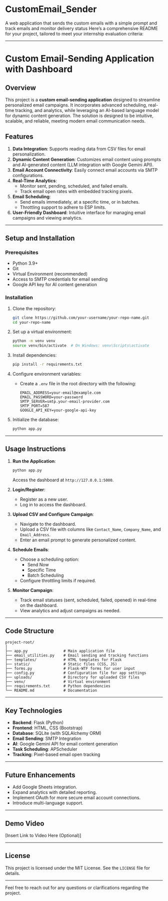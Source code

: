 # CustomEmail_Sender
A web application that sends the custom emails with a simple prompt and track emails and monitor delivery status
Here’s a comprehensive README for your project, tailored to meet your internship evaluation criteria:

---

# Custom Email-Sending Application with Dashboard

## Overview
This project is a **custom email-sending application** designed to streamline personalized email campaigns. It incorporates advanced scheduling, real-time tracking, and analytics, while leveraging an AI-based language model for dynamic content generation. The solution is designed to be intuitive, scalable, and reliable, meeting modern email communication needs.

## Features
1. **Data Integration**: Supports reading data from CSV files for email personalization.
2. **Dynamic Content Generation**: Customizes email content using prompts and AI-generated content (LLM integration with Google Gemini API).
3. **Email Account Connectivity**: Easily connect email accounts via SMTP configurations.
4. **Real-Time Analytics**:
   - Monitor sent, pending, scheduled, and failed emails.
   - Track email open rates with embedded tracking pixels.
5. **Email Scheduling**:
   - Send emails immediately, at a specific time, or in batches.
   - Throttling support to adhere to ESP limits.
6. **User-Friendly Dashboard**: Intuitive interface for managing email campaigns and viewing analytics.

---

## Setup and Installation

### Prerequisites
- Python 3.9+
- Git
- Virtual Environment (recommended)
- Access to SMTP credentials for email sending
- Google API key for AI content generation

### Installation
1. Clone the repository:
   ```bash
   git clone https://github.com/your-username/your-repo-name.git
   cd your-repo-name
   ```

2. Set up a virtual environment:
   ```bash
   python -m venv venv
   source venv/bin/activate  # On Windows: venv\Scripts\activate
   ```

3. Install dependencies:
   ```bash
   pip install -r requirements.txt
   ```

4. Configure environment variables:
   - Create a `.env` file in the root directory with the following:
     ```
     EMAIL_ADDRESS=your-email@example.com
     EMAIL_PASSWORD=your-password
     SMTP_SERVER=smtp.your-email-provider.com
     SMTP_PORT=587
     GOOGLE_API_KEY=your-google-api-key
     ```

5. Initialize the database:
   ```bash
   python app.py
   ```

---

## Usage Instructions

1. **Run the Application**:
   ```bash
   python app.py
   ```
   Access the dashboard at `http://127.0.0.1:5000`.

2. **Login/Register**:
   - Register as a new user.
   - Log in to access the dashboard.

3. **Upload CSV and Configure Campaign**:
   - Navigate to the dashboard.
   - Upload a CSV file with columns like `Contact_Name`, `Company_Name`, and `Email_Address`.
   - Enter an email prompt to generate personalized content.

4. **Schedule Emails**:
   - Choose a scheduling option:
     - Send Now
     - Specific Time
     - Batch Scheduling
   - Configure throttling limits if required.

5. **Monitor Campaign**:
   - Track email statuses (sent, scheduled, failed, opened) in real-time on the dashboard.
   - View analytics and adjust campaigns as needed.

---

## Code Structure
```
project-root/
│
├── app.py                # Main application file
├── email_utilities.py    # Email sending and tracking functions
├── templates/            # HTML templates for Flask
├── static/               # Static files (CSS, JS)
├── forms.py              # Flask-WTF forms for user input
├── config.py             # Configuration file for app settings
├── uploads/              # Directory for uploaded CSV files
├── venv/                 # Virtual environment
├── requirements.txt      # Python dependencies
└── README.md             # Documentation
```

---

## Key Technologies
- **Backend**: Flask (Python)
- **Frontend**: HTML, CSS (Bootstrap)
- **Database**: SQLite (with SQLAlchemy ORM)
- **Email Sending**: SMTP Integration
- **AI**: Google Gemini API for email content generation
- **Task Scheduling**: APScheduler
- **Tracking**: Pixel-based email open tracking

---

## Future Enhancements
- Add Google Sheets integration.
- Expand analytics with detailed reporting.
- Implement OAuth for more secure email account connections.
- Introduce multi-language support.

---

## Demo Video
[Insert Link to Video Here (Optional)]

---

## License
This project is licensed under the MIT License. See the `LICENSE` file for details.

---

Feel free to reach out for any questions or clarifications regarding the project.
